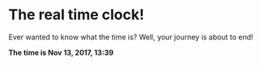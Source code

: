 # The real time clock!

Ever wanted to know what the time is? Well, your journey is about to end!

**The time is Nov 13, 2017, 13:39**